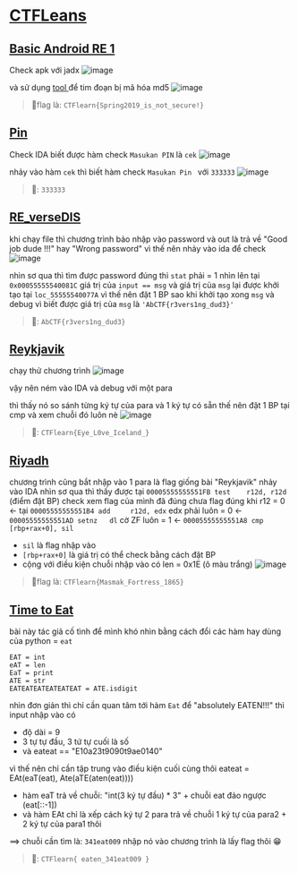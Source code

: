 # [CTFLeans](https://ctflearn.com/)
## [Basic Android RE 1 ](https://ctflearn.com/challenge/962)

Check apk với jadx 
![image](https://github.com/1Nhihi/Wargame/assets/127366803/346fb8a6-1771-49e8-8459-3b4c12924ebc)


và sử dụng [tool ](https://hashes.com/en/decrypt/hash) để tim đoạn bị mã hóa md5 
![image](https://github.com/1Nhihi/Wargame/assets/127366803/c9c8d1e4-a542-4a56-b7a5-2e85a2b2f6d8)


> 🚩flag là: `CTFlearn{Spring2019_is_not_secure!}`

## [Pin](https://ctflearn.com/challenge/379)
Check IDA biết được hàm check `Masukan PIN` là `cek`
![image](https://github.com/1Nhihi/Wargame/assets/127366803/a0a10af7-5655-41a8-a252-fbc7d14de4d3)


nhảy vào hàm `cek` thì biết hàm check `Masukan Pin ` với `333333`
![image](https://github.com/1Nhihi/Wargame/assets/127366803/e3b21aec-4e2c-4d67-a1ff-ac42c7a5be89)

> 🚩: `333333`


## [RE_verseDIS](https://ctflearn.com/challenge/188)

khi chạy file thì chương trình bảo nhập vào password và out là trả về "Good job dude !!!" hay  "Wrong password" 
vì thế nên nhảy vào ida để check 
![image](https://github.com/1Nhihi/Wargame/assets/127366803/e1219aa6-6ca4-408f-aaa2-f27496338d6e)


nhìn sơ qua thì tìm được password đúng thì `stat`  phải = 1  nhìn lên tại `0x00055555540081C` giá trị của `input == msg`
và giá trị của `msg` lại được khởi tạo tại `loc_55555540077A` vì thế nên đặt 1 BP sao khi khởi tạo xong `msg` và debug vì biết được giá trị của `msg` là `'AbCTF{r3vers1ng_dud3}'`

> 🚩: `AbCTF{r3vers1ng_dud3}`


## [Reykjavik](https://ctflearn.com/challenge/990)
chạy thử chương trình 
![image](https://github.com/1Nhihi/Wargame/assets/127366803/b049abc9-96e3-43cc-adec-4a2aa7c3ec82)


vậy nên ném vào IDA và debug với một para

thì thấy nó so sánh từng ký tự của para và 1 ký tự có sẵn thế nên đặt 1 BP tại cmp và xem chuỗi đó luôn nè
![image](https://github.com/1Nhihi/Wargame/assets/127366803/dfa3b538-ff06-4a10-9ac4-7c243b99da04)

 >🚩: `CTFlearn{Eye_L0ve_Iceland_}`


## [Riyadh](https://ctflearn.com/challenge/991) 

chương trình cũng bắt nhập vào 1 para là flag giống bài "Reykjavik"
nhảy vào IDA 
nhìn sơ qua thì thấy được tại `00005555555551FB test    r12d, r12d` (điểm đặt BP) check xem flag của mình đã đúng chưa 
flag đúng khi r12 = 0 <- tại `00005555555551B4 add     r12d, edx` edx phải luôn = 0  <- `00005555555551AD setnz   dl` cờ ZF luôn = 1 <- `00005555555551A8 cmp     [rbp+rax+0], sil` 
- `sil` là flag nhập vào 
- `[rbp+rax+0]` là giá trị có thể check bằng cách đặt BP 
- cộng với điều kiện chuỗi nhập vào có len = 0x1E (ô màu trắng)
![image](https://github.com/1Nhihi/Wargame/assets/127366803/61c8bf27-affd-4385-bbb6-1db39efdec7a)




>🚩flag là: `CTFlearn{Masmak_Fortress_1865}`

## [Time to Eat](https://ctflearn.com/challenge/743)
bài này tác giả cố tình để mình khó nhìn bằng cách đổi các hàm hay dùng của python = `eat` 
```
EAT = int
eAT = len
EaT = print
ATE = str
EATEATEATEATEATEAT = ATE.isdigit
```
nhìn đơn giản thì chỉ cần quan tâm tới hàm `Eat` để "absolutely EATEN!!!" thì input nhập vào có
- độ dài = 9 
- 3 tự tự đầu, 3 tứ tự cuối là số 
- và eateat == "E10a23t9090t9ae0140"


vì thế nên chỉ cần tập trung vào điều kiện cuối cùng thôi
eateat = EAt(eaT(eat), Ate(aTE(aten(eat))))

- hàm eaT trả về chuỗi: "int(3 ký tự đầu) * 3" + chuỗi eat đảo ngược (eat[::-1])
- và hàm EAt chỉ là xếp cách ký tự 2 para trả về chuỗi 1 ký tự của para2 + 2 ký tự của para1 thôi

==> chuỗi cần tìm là: `341eat009`
nhập nó vào chương trình là lấy flag thôi 😁

>🚩: `CTFlearn{ eaten_341eat009 }`



